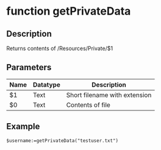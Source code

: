 ﻿# function getPrivateData
<!-- Type your summary here -->
## Description
Returns contents of /Resources/Private/$1

## Parameters
| Name | Datatype |Description |
|--|--|--|
|$1|Text|Short filename with extension|
|$0|Text|Contents of file|

## Example

```4d
$username:=getPrivateData("testuser.txt")
```
